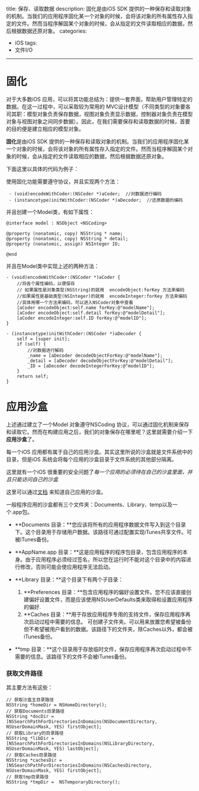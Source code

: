 title: 保存、读取数据
description: 固化是由iOS SDK 提供的一种保存和读取对象的机制。当我们的应用程序固化某一个对象的时候，会将该对象的所有属性存入指定的文件。然而当程序解固某个对象的时候，会从指定的文件读取相应的数据，然后根据数据还原对象。
categories:
- iOS
tags:
- 文件I/O

---

# 固化

对于大多数iOS 应用，可以将其功能总结为：提供一套界面，帮助用户管理特定的数据。在这一过程中，可以采取较为常用的
MVC设计模型（不同类型的对象要各司其职：模型对象负责保存数据，视图对象负责显示数据，控制器对象负责在模型对象与视图对象之间同步数据）。因此，在我们需要保存和读取数据的时候，首要的目的便是建立相应的模型对象。

**固化**是由iOS SDK 提供的一种保存和读取对象的机制。当我们的应用程序固化某一个对象的时候，会将该对象的所有属性存入指定的文件。然而当程序解固某个对象的时候，会从指定的文件读取相应的数据，然后根据数据还原对象。

下面这里以具体的代码为例子：

使用固化功能需要遵守<NSCoding>协议，并且实现两个方法：

```
 - (void)encodeWithCoder:(NSCoder *)aCoder;  //对数据进行编码
 - (instancetype)initWithCoder:(NSCoder *)aDecoder;  //还原数据的编码
```

并且创建一个Model类，有如下属性：

```
@interface model : NSObject <NSCoding>

@property (nonatomic, copy) NSString * name;
@property (nonatomic, copy) NSString * detail;
@property (nonatomic, assign) NSInteger ID;

@end
```

并且在Model类中实现上述的两种方法：

```
- (void)encodeWithCoder:(NSCoder *)aCoder {
    //将各个属性编码，以便保存
    // 如果属性是对象类型(NSString)的就用  encodeObject:forKey 方法来编码
    //如果属性是基础类型(NSInteger)的就用  encodeInteger:forKey 方法来编码 
    //具体用哪一个方法来编码，可以进入NSCoder对象中查看
    [aCoder encodeObject:self.name forKey:@"modelName"];
    [aCoder encodeObject:self.detail forKey:@"modelDetail"];
    [aCoder encodeInteger:self.ID forKey:@"modelID"];
}

- (instancetype)initWithCoder:(NSCoder *)aDecoder {
    self = [super init];
    if (self) {
        //对数据进行解码
        _name = [aDecoder decodeObjectForKey:@"modelName"];
        _detail = [aDecoder decodeObjectForKey:@"modelDetail"];
        _ID = [aDecoder decodeIntegerForKey:@"modelID"];
    }
    return self;
}
```

# 应用沙盒

上述通过建立了一个Model 对象遵守NSCoding 协议，可以通过固化机制来保存和读取它。然而在构建应用之后，我们的对象保存在哪里呢？这里就需要介绍一下**应用沙盒**了。

每一个iOS 应用都有属于自己的应用沙盒。其实这里所说的沙盒就是文件系统中的目录，但是iOS 系统会将每个应用的沙盒目录于文件系统的其他部分隔离。

这里就有一个iOS 很重要的安全问题了*每一个应用的必须待在自己的沙盒里面，并且只能访问自己的沙盒*

这里可以通过[文档](https://developer.apple.com/library/mac/documentation/FileManagement/Conceptual/FileSystemProgrammingGuide/FileSystemOverview/FileSystemOverview.html) 来知道自己应用的沙盒。

一般程序应用的沙盒都有三个文件夹：Documents、Library、temp以及一个.app包。

- **Documents 目录：**您应该将所有的应用程序数据文件写入到这个目录下。这个目录用于存储用户数据。该路径可通过配置实现iTunes共享文件。可被iTunes备份。

- **AppName.app 目录：**这是应用程序的程序包目录，包含应用程序的本身。由于应用程序必须经过签名，所以您在运行时不能对这个目录中的内容进行修改，否则可能会使应用程序无法启动。

- **Library 目录：**这个目录下有两个子目录：
	1. **Preferences 目录：**包含应用程序的偏好设置文件。您不应该直接创建偏好设置文件，而是应该使用NSUserDefaults类来取得和设置应用程序的偏好.
	2. **Caches 目录：**用于存放应用程序专用的支持文件，保存应用程序再次启动过程中需要的信息。
可创建子文件夹。可以用来放置您希望被备份但不希望被用户看到的数据。该路径下的文件夹，除Caches以外，都会被iTunes备份。

- **tmp 目录：**这个目录用于存放临时文件，保存应用程序再次启动过程中不需要的信息。该路径下的文件不会被iTunes备份。


### 获取文件路径

其主要方法有这些：

```
// 获取沙盒主目录路径
NSString *homeDir = NSHomeDirectory();
// 获取Documents目录路径
NSString *docDir = [NSSearchPathForDirectoriesInDomains(NSDocumentDirectory, NSUserDomainMask, YES) firstObject];
// 获取Library的目录路径
NSString *libDir = [NSSearchPathForDirectoriesInDomains(NSLibraryDirectory, NSUserDomainMask, YES) lastObject];
// 获取Caches目录路径
NSString *cachesDir = [NSSearchPathForDirectoriesInDomains(NSCachesDirectory, NSUserDomainMask, YES) firstObject];
// 获取tmp目录路径
NSString *tmpDir =  NSTemporaryDirectory();

```
